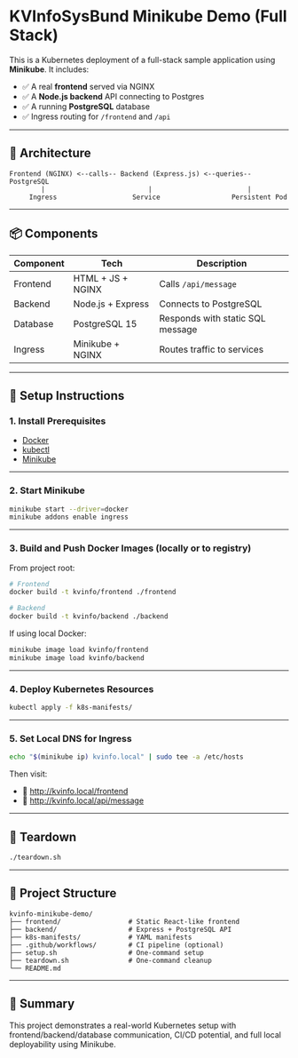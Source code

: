 
# KVInfoSysBund Minikube Demo (Full Stack)

This is a Kubernetes deployment of a full-stack sample application using **Minikube**. It includes:

- ✅ A real **frontend** served via NGINX
- ✅ A **Node.js backend** API connecting to Postgres
- ✅ A running **PostgreSQL** database
- ✅ Ingress routing for `/frontend` and `/api`

---

## 🧱 Architecture

```
Frontend (NGINX) <--calls-- Backend (Express.js) <--queries-- PostgreSQL
        |                          |                        |
     Ingress                   Service                  Persistent Pod
```

---

## 📦 Components

| Component | Tech                  | Description                              |
|----------|------------------------|------------------------------------------|
| Frontend | HTML + JS + NGINX      | Calls `/api/message`                     |
| Backend  | Node.js + Express      | Connects to PostgreSQL                   |
| Database | PostgreSQL 15          | Responds with static SQL message         |
| Ingress  | Minikube + NGINX       | Routes traffic to services               |

---

## 🚀 Setup Instructions

### 1. Install Prerequisites

- [Docker](https://docs.docker.com/get-docker/)
- [kubectl](https://kubernetes.io/docs/tasks/tools/)
- [Minikube](https://minikube.sigs.k8s.io/docs/start/)

---

### 2. Start Minikube

```bash
minikube start --driver=docker
minikube addons enable ingress
```

---

### 3. Build and Push Docker Images (locally or to registry)

From project root:

```bash
# Frontend
docker build -t kvinfo/frontend ./frontend

# Backend
docker build -t kvinfo/backend ./backend
```

If using local Docker:
```bash
minikube image load kvinfo/frontend
minikube image load kvinfo/backend
```

---

### 4. Deploy Kubernetes Resources

```bash
kubectl apply -f k8s-manifests/
```

---

### 5. Set Local DNS for Ingress

```bash
echo "$(minikube ip) kvinfo.local" | sudo tee -a /etc/hosts
```

Then visit:
- 🔗 http://kvinfo.local/frontend
- 🔗 http://kvinfo.local/api/message

---

## 🧪 Teardown

```bash
./teardown.sh
```

---

## 📂 Project Structure

```
kvinfo-minikube-demo/
├── frontend/                 # Static React-like frontend
├── backend/                  # Express + PostgreSQL API
├── k8s-manifests/            # YAML manifests
├── .github/workflows/        # CI pipeline (optional)
├── setup.sh                  # One-command setup
├── teardown.sh               # One-command cleanup
└── README.md
```

---

## 🧠 Summary

This project demonstrates a real-world Kubernetes setup with frontend/backend/database communication, CI/CD potential, and full local deployability using Minikube.
